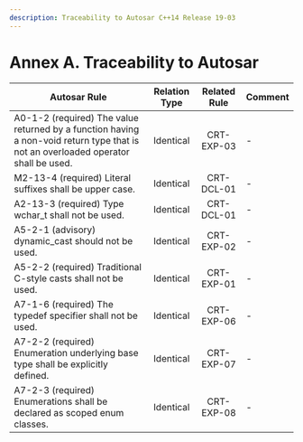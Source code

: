 ```yaml
---
description: Traceability to Autosar C++14 Release 19-03
---
```


# Annex A. Traceability to Autosar

| Autosar Rule                                                                                                                       | Relation Type | Related Rule | Comment |
| ---------------------------------------------------------------------------------------------------------------------------------- | :-----------: | :----------: | ------- |
| A0-1-2 (required) The value returned by a function having a non-void return type that is not an overloaded operator shall be used. |   Identical   |  CRT-EXP-03  | -       |
| M2-13-4 (required) Literal suffixes shall be upper case.                                                                           |   Identical   |  CRT-DCL-01  | -       |
| A2-13-3 (required) Type wchar\_t shall not be used.                                                                                |   Identical   |  CRT-DCL-01  | -       |
| A5-2-1 (advisory) dynamic\_cast should not be used.                                                                                |   Identical   |  CRT-EXP-02  | -       |
| A5-2-2 (required) Traditional C-style casts shall not be used.                                                                     |   Identical   |  CRT-EXP-01  | -       |
| A7-1-6 (required) The typedef specifier shall not be used.                                                                         |   Identical   |  CRT-EXP-06  | -       |
| A7-2-2 (required) Enumeration underlying base type shall be explicitly defined.                                                    |   Identical   |  CRT-EXP-07  | -       |
| A7-2-3 (required) Enumerations shall be declared as scoped enum classes.                                                           |   Identical   |  CRT-EXP-08  | -       |

